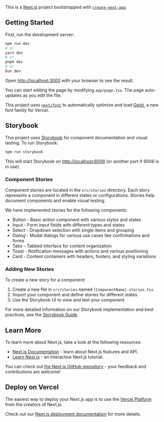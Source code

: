 This is a [Next.js](https://nextjs.org) project bootstrapped with [`create-next-app`](https://nextjs.org/docs/app/api-reference/cli/create-next-app).

## Getting Started

First, run the development server:

```bash
npm run dev
# or
yarn dev
# or
pnpm dev
# or
bun dev
```

Open [http://localhost:3000](http://localhost:3000) with your browser to see the result.

You can start editing the page by modifying `app/page.tsx`. The page auto-updates as you edit the file.

This project uses [`next/font`](https://nextjs.org/docs/app/building-your-application/optimizing/fonts) to automatically optimize and load [Geist](https://vercel.com/font), a new font family for Vercel.

## Storybook

This project uses [Storybook](https://storybook.js.org/) for component documentation and visual testing. To run Storybook:

```bash
npm run storybook
```

This will start Storybook on [http://localhost:6006](http://localhost:6006) (or another port if 6006 is in use).

### Component Stories

Component stories are located in the `src/stories` directory. Each story represents a component in different states or configurations. Stories help document components and enable visual testing.

We have implemented stories for the following components:
- Button - Basic action component with various styles and states
- Input - Form input fields with different types and states
- Select - Dropdown selection with single items and grouping
- Dialog - Modal dialogs for various use cases like confirmations and forms
- Tabs - Tabbed interface for content organization
- Toast - Notification messages with actions and various positioning
- Card - Content containers with headers, footers, and styling variations

### Adding New Stories

To create a new story for a component:

1. Create a new file in `src/stories` named `[ComponentName].stories.tsx`
2. Import your component and define stories for different states
3. Use the Storybook UI to view and test your component

For more detailed information on our Storybook implementation and best practices, see the [Storybook Guide](./docs/STORYBOOK.md).

## Learn More

To learn more about Next.js, take a look at the following resources:

- [Next.js Documentation](https://nextjs.org/docs) - learn about Next.js features and API.
- [Learn Next.js](https://nextjs.org/learn) - an interactive Next.js tutorial.

You can check out [the Next.js GitHub repository](https://github.com/vercel/next.js) - your feedback and contributions are welcome!

## Deploy on Vercel

The easiest way to deploy your Next.js app is to use the [Vercel Platform](https://vercel.com/new?utm_medium=default-template&filter=next.js&utm_source=create-next-app&utm_campaign=create-next-app-readme) from the creators of Next.js.

Check out our [Next.js deployment documentation](https://nextjs.org/docs/app/building-your-application/deploying) for more details.
